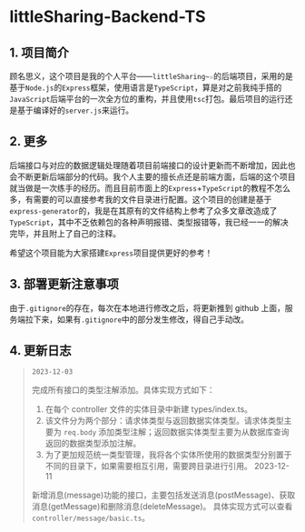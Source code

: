 # littleSharing-Backend-TS

## 1. 项目简介

顾名思义，这个项目是我的个人平台——`littleSharing~☆`的后端项目，采用的是基于`Node.js`的`Express`框架，使用语言是`TypeScript`，算是对之前我纯手搭的`JavaScript`后端平台的一次全方位的重构，并且使用`tsc`打包。最后项目的运行还是基于编译好的`server.js`来运行。

## 2. 更多

后端接口与对应的数据逻辑处理随着项目前端接口的设计更新而不断增加，因此也会不断更新后端部分的代码。我个人主要的擅长点还是前端方面，后端的这个项目就当做是一次练手的经历。而且目前市面上的`Express`+`TypeScript`的教程不怎么多，有需要的可以直接参考我的文件目录进行配置。这个项目的创建是基于`express-generator`的，我是在其原有的文件结构上参考了众多文章改造成了`TypeScript`，其中不乏依赖包的各种声明报错、类型报错等，我已经一一的解决完毕，并且附上了自己的注释。

希望这个项目能为大家搭建`Express`项目提供更好的参考！

## 3. 部署更新注意事项

由于`.gitignore`的存在，每次在本地进行修改之后，将更新推到 github 上面，服务端拉下来，如果有`.gitignore`中的部分发生修改，得自己手动改。

## 4. 更新日志

>     2023-12-03
>
> 完成所有接口的类型注解添加。具体实现方式如下：
>
> 1. 在每个 controller 文件的实体目录中新建 types/index.ts。
> 2. 该文件分为两个部分：请求体类型与返回数据实体类型。请求体类型主要为 `req.body` 添加类型注解；返回数据实体类型主要为从数据库查询返回的数据类型添加注解。
> 3. 为了更加规范统一类型管理，我将各个实体所使用的数据类型分别置于不同的目录下，如果需要相互引用，需要跨目录进行引用。
>    2023-12-11
>
> 新增消息(message)功能的接口，主要包括发送消息(postMessage)、获取消息(getMessage)和删除消息(deleteMessage)。
> 具体实现方式可以查看 `controller/message/basic.ts`。
